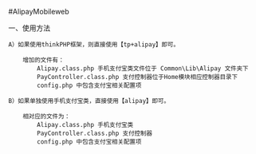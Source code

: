 #AlipayMobileweb

一、使用方法

    A）如果使用thinkPHP框架，则直接使用【tp+alipay】即可。
    
        增加的文件有：
            Alipay.class.php 手机支付宝类文件位于 Common\Lib\Alipay 文件夹下
            PayController.class.php 支付控制器位于Home模块相应控制器目录下
            config.php 中包含支付宝相关配置项
        
    B）如果单独使用手机支付宝类，直接使用【alipay】即可。
    
        相对应的文件为：
            Alipay.class.php 手机支付宝类
            PayController.class.php 支付控制器
            config.php 中包含支付宝相关配置项